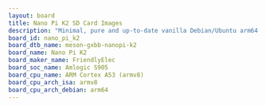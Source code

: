 ```yaml
---
layout: board
title: Nano Pi K2 SD Card Images
description: "Minimal, pure and up-to-date vanilla Debian/Ubuntu arm64 SD card images for Nano Pi K2 by FriendlyElec, SoC: Amlogic S905, CPU ISA: armv8"
board_id: nano_pi_k2
board_dtb_name: meson-gxbb-nanopi-k2
board_name: Nano Pi K2
board_maker_name: FriendlyElec
board_soc_name: Amlogic S905
board_cpu_name: ARM Cortex A53 (armv8)
board_cpu_arch_isa: armv8
board_cpu_arch_debian: arm64
---
```

